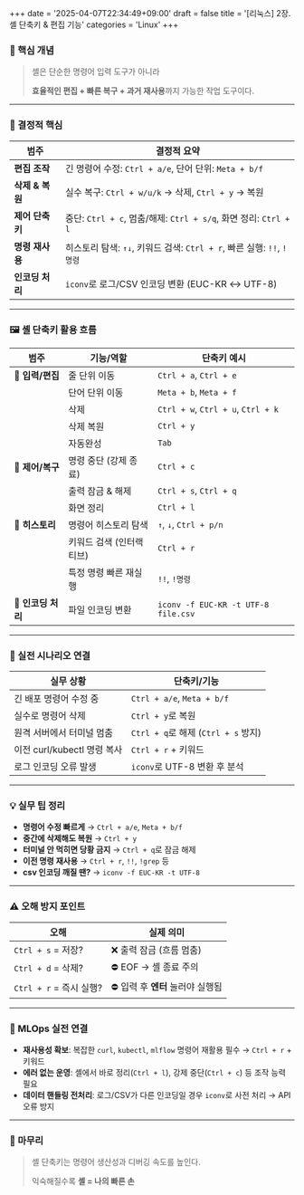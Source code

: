 +++
date = '2025-04-07T22:34:49+09:00'
draft = false
title = '[리눅스] 2장. 셸 단축키 & 편집 기능'
categories = 'Linux'
+++

### 📌 핵심 개념

> 셸은 단순한 명령어 입력 도구가 아니라
> 
> 
> **효율적인 편집 + 빠른 복구 + 과거 재사용**까지 가능한 작업 도구이다.
> 

---

### 🧠 결정적 핵심

| 범주 | 결정적 요약 |
| --- | --- |
| **편집 조작** | 긴 명령어 수정: `Ctrl + a/e`, 단어 단위: `Meta + b/f` |
| **삭제 & 복원** | 실수 복구: `Ctrl + w/u/k` → 삭제, `Ctrl + y` → 복원 |
| **제어 단축키** | 중단: `Ctrl + c`, 멈춤/해제: `Ctrl + s/q`, 화면 정리: `Ctrl + l` |
| **명령 재사용** | 히스토리 탐색: `↑↓`, 키워드 검색: `Ctrl + r`, 빠른 실행: `!!`, `!명령` |
| **인코딩 처리** | `iconv`로 로그/CSV 인코딩 변환 (EUC-KR ↔ UTF-8) |

---

### 🖼️ 셸 단축키 활용 흐름

| 범주 | 기능/역할 | 단축키 예시 |
| --- | --- | --- |
| 🔹 **입력/편집** | 줄 단위 이동 | `Ctrl + a`, `Ctrl + e` |
|  | 단어 단위 이동 | `Meta + b`, `Meta + f` |
|  | 삭제 | `Ctrl + w`, `Ctrl + u`, `Ctrl + k` |
|  | 삭제 복원 | `Ctrl + y` |
|  | 자동완성 | `Tab` |
| 🔹 **제어/복구** | 명령 중단 (강제 종료) | `Ctrl + c` |
|  | 출력 잠금 & 해제 | `Ctrl + s`, `Ctrl + q` |
|  | 화면 정리 | `Ctrl + l` |
| 🔹 **히스토리** | 명령어 히스토리 탐색 | `↑`, `↓`, `Ctrl + p/n` |
|  | 키워드 검색 (인터랙티브) | `Ctrl + r` |
|  | 특정 명령 빠른 재실행 | `!!`, `!명령` |
| 🔹 **인코딩 처리** | 파일 인코딩 변환 | `iconv -f EUC-KR -t UTF-8 file.csv` |

---

### 🧩 실전 시나리오 연결

| 실무 상황 | 단축키/기능 |
| --- | --- |
| 긴 배포 명령어 수정 중 | `Ctrl + a/e`, `Meta + b/f` |
| 실수로 명령어 삭제 | `Ctrl + y`로 복원 |
| 원격 서버에서 터미널 멈춤 | `Ctrl + q`로 해제 (`Ctrl + s` 방지) |
| 이전 curl/kubectl 명령 복사 | `Ctrl + r` + 키워드 |
| 로그 인코딩 오류 발생 | `iconv`로 UTF-8 변환 후 분석 |

---

### 💡 실무 팁 정리

- **명령어 수정 빠르게** → `Ctrl + a/e`, `Meta + b/f`
- **중간에 삭제해도 복원** → `Ctrl + y`
- **터미널 안 먹히면 당황 금지** → `Ctrl + q`로 잠금 해제
- **이전 명령 재사용** → `Ctrl + r`, `!!`, `!grep` 등
- **csv 인코딩 깨질 땐?** → `iconv -f EUC-KR -t UTF-8`

---

### ⚠️ 오해 방지 포인트

| 오해 | 실제 의미 |
| --- | --- |
| `Ctrl + s` = 저장? | ❌ 출력 잠금 (흐름 멈춤) |
| `Ctrl + d` = 삭제? | ⛔ EOF → 셸 종료 주의 |
| `Ctrl + r` = 즉시 실행? | ⛔ 입력 후 **엔터** 눌러야 실행됨 |

---

### 🔧 MLOps 실전 연결

- **재사용성 확보**: 복잡한 `curl`, `kubectl`, `mlflow` 명령어 재활용 필수 → `Ctrl + r` + 키워드
- **에러 없는 운영**: 셸에서 바로 정리(`Ctrl + l`), 강제 중단(`Ctrl + c`) 등 조작 능력 필요
- **데이터 핸들링 전처리**: 로그/CSV가 다른 인코딩일 경우 `iconv`로 사전 처리 → API 오류 방지

---

### 🏁 마무리

> 셸 단축키는 명령어 생산성과 디버깅 속도를 높인다.
>
>
> 익숙해질수록 **셸 = 나의 빠른 손**
>
